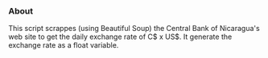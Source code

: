 ### About
This script scrappes (using Beautiful Soup) the Central Bank of Nicaragua's web site to get the daily exchange rate of C$ x US$.
It generate the exchange rate as a float variable.
